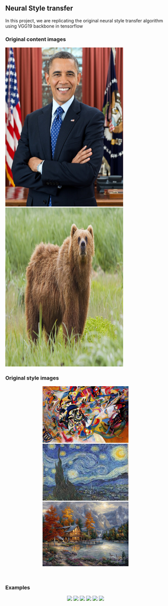 ## Neural Style transfer
In this project, we are replicating the original neural style transfer algorithm using VGG19 backbone in tensorflow


### Original content images
<p align="left">
<img src="sample_data/content_pictures/content1.jpg" height="500px" width="370px">
<img src="sample_data/content_pictures/content3.jpg" height="500px" width="370px">
<p>

### Original style images
<p align="center">
<img src="sample_data/style_pictures/style1.jpg" width="270px">
<img src="sample_data/style_pictures/style2.jpg" width="270px">
<img src="sample_data/style_pictures/style3.jpg" width="270px">
<p><br>

### Examples
<p align="center">
<img src="gifs/gif_0_0.gif" width="270px">
<img src="gifs/gif_0_1.gif" width="270px">
<img src="gifs/gif_0_2.gif" width="270px">

<img src="gifs/gif_2_0.gif" width="270px">
<img src="gifs/gif_2_1.gif" width="270px">
<img src="gifs/gif_2_2.gif" width="270px">
<p>